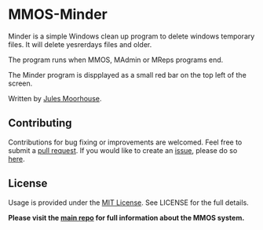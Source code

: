 # MMOS-Minder 


Minder is a simple Windows clean up program to delete windows temporary files. It will delete yesrerdays files and older.

The program runs when MMOS, MAdmin or MReps programs end.

The Minder program is dispplayed as a small red bar on the top left of the screen.

Written by [Jules Moorhouse](https://www.julesmoorhouse.com).

## Contributing
Contributions for bug fixing or improvements are welcomed. Feel free to submit a <a href="https://github.com/JulesMoorhouse/MMOS/pulls">pull request</a>. If you would like to create an <a href="https://github.com/JulesMoorhouse/MMOS/issues">issue</a>, please do so <a href="https://github.com/JulesMoorhouse/MMOS/issues">here</a>.

## License
Usage is provided under the [MIT License](http://opensource.org/licenses/mit-license.php). See LICENSE for the full details.


__Please visit the <a href="https://github.com/JulesMoorhouse/MMOS">main repo</a> for full information about the MMOS system.__
